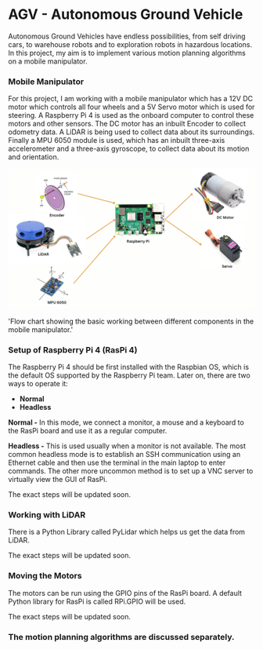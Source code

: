 # AGV - Autonomous Ground Vehicle

Autonomous Ground Vehicles have endless possibilities, from self driving cars, to warehouse robots and to exploration robots in hazardous locations. In this project, my aim is to implement various motion planning algorithms on a mobile manipulator. 

### Mobile Manipulator

For this project, I am working with a mobile manipulator which has a 12V DC motor which controls all four wheels and a 5V Servo motor which is used for steering. A Raspberry Pi 4 is used as the onboard computer to control these motors and other sensors. The DC motor has an inbuilt Encoder to collect odometry data. A LiDAR is being used to collect data about its surroundings. Finally a MPU 6050 module is used, which has an inbuilt three-axis accelerometer and a three-axis gyroscope, to collect data about its motion and orientation. 

![                  Flow chart showing the basic working between different components in the mobile manipulator.](AGV%20-%20Autonomous%20Ground%20Vehicle/Untitled.png)

'Flow chart showing the basic working between different components in the mobile manipulator.'

### Setup of Raspberry Pi 4 (RasPi 4)

The Raspberry Pi 4 should be first installed with the Raspbian OS, which is the default OS supported by the Raspberry Pi team. Later on, there are two ways to operate it:

- ************Normal************
- ****************Headless****************

******************Normal -****************** In this mode, we connect a monitor, a mouse and a keyboard to the RasPi board and use it as a regular computer. 

**********************Headless -**********************  This is used usually when a monitor is not available. The most common headless mode is to establish an SSH communication using an Ethernet cable and then use the terminal in the main laptop to enter commands. The other more uncommon method is to set up a VNC server to virtually view the GUI of RasPi. 

The exact steps will be updated soon. 

### Working with LiDAR

There is a Python Library called PyLidar which helps us get the data from LiDAR.

The exact steps will be updated soon.

### Moving the Motors

The motors can be run using the GPIO pins of the RasPi board. A default Python library for RasPi is called RPi.GPIO will be used. 

The exact steps will be updated soon. 

### The motion planning algorithms are discussed separately.
